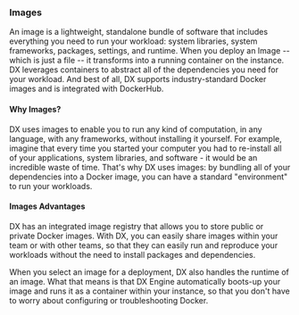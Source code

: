 ### Images

An image is a lightweight, standalone bundle of software that includes everything you need to run your workload: system libraries, system frameworks, packages, settings, and runtime. When you deploy an Image -- which is just a file -- it transforms into a running container on the instance. DX leverages containers to abstract all of the dependencies you need for your workload. And best of all, DX supports industry-standard Docker images and is integrated with DockerHub.

#### Why Images?
DX uses images to enable you to run any kind of computation, in any language, with any frameworks, without installing it yourself. For example, imagine that every time you started your computer you had to re-install all of your applications, system libraries, and software - it would be an incredible waste of time. That's why DX uses images: by bundling all of your dependencies into a Docker image, you can have a standard "environment" to run your workloads.


#### Images Advantages
DX has an integrated image registry that allows you to store public or private Docker images. With DX, you can easily share images within your team or with other teams, so that they can easily run and reproduce your workloads without the need to install packages and dependencies.

When you select an image for a deployment, DX also handles the runtime of an image. What that means is that DX Engine automatically boots-up your image and runs it as a container within your instance, so that you don't have to worry about configuring or troubleshooting Docker.
